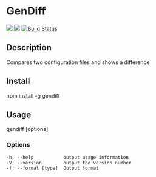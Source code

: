 # GenDiff
<a href="https://codeclimate.com/github/Kasmenai/project-lvl2-s281/maintainability"><img src="https://api.codeclimate.com/v1/badges/cd3e8e0cb2cbbb9e1edb/maintainability" /></a>
<a href="https://codeclimate.com/github/Kasmenai/project-lvl2-s281/test_coverage"><img src="https://api.codeclimate.com/v1/badges/cd3e8e0cb2cbbb9e1edb/test_coverage" /></a>
[![Build Status](https://travis-ci.org/Kasmenai/project-lvl2-s281.svg?branch=master)](https://travis-ci.org/Kasmenai/project-lvl2-s281)

## Description

Compares two configuration files and shows a difference

## Install

npm install -g gendiff

## Usage

gendiff [options] <firstConfig> <secondConfig>

### Options

    -h, --help           output usage information
    -V, --version        output the version number
    -f, --format [type]  Output format